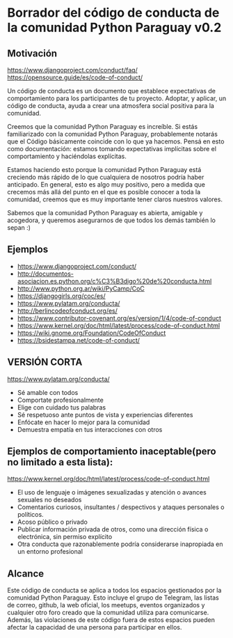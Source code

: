# Borrador del código de conducta de la comunidad Python Paraguay v0.2

## Motivación
https://www.djangoproject.com/conduct/faq/
https://opensource.guide/es/code-of-conduct/

Un código de conducta es un documento que establece expectativas de comportamiento para los participantes de tu proyecto. Adoptar, y aplicar, un código de conducta, ayuda a crear una atmosfera social positiva para la comunidad.

Creemos que la comunidad Python Paraguay es increíble. Si estás familiarizado con la comunidad Python Paraguay, probablemente notarás que el Código básicamente coincide con lo que ya hacemos. Pensá en esto como documentación: estamos tomando expectativas implícitas sobre el comportamiento y haciéndolas explícitas.

Estamos haciendo esto porque la comunidad Python Paraguay está creciendo más rápido de lo que cualquiera de nosotros podría haber anticipado. En general, esto es algo muy positivo, pero a medida que crecemos más allá del punto en el que es posible conocer a toda la comunidad, creemos que es muy importante tener claros nuestros valores.

Sabemos que la comunidad Python Paraguay es abierta, amigable y acogedora, y queremos asegurarnos de que todos los demás también lo sepan :) 

## Ejemplos
* https://www.djangoproject.com/conduct/
* http://documentos-asociacion.es.python.org/c%C3%B3digo%20de%20conducta.html
* http://www.python.org.ar/wiki/PyCamp/CoC
* https://djangogirls.org/coc/es/
* https://www.pylatam.org/conducta/
* http://berlincodeofconduct.org/es/
* https://www.contributor-covenant.org/es/version/1/4/code-of-conduct
* https://www.kernel.org/doc/html/latest/process/code-of-conduct.html
* https://wiki.gnome.org/Foundation/CodeOfConduct
* https://bsidestampa.net/code-of-conduct/

## VERSIÓN CORTA
 https://www.pylatam.org/conducta/

*    Sé amable con todos
*    Comportate profesionalmente
*    Elige con cuidado tus palabras
*    Sé respetuoso ante puntos de vista y experiencias diferentes
*    Enfócate en hacer lo mejor para la comunidad
*    Demuestra empatía en tus interacciones con otros


## Ejemplos de comportamiento inaceptable(pero no limitado a esta lista):
https://www.kernel.org/doc/html/latest/process/code-of-conduct.html
*    El uso de lenguaje o imágenes sexualizadas y atención o avances sexuales no deseados
*    Comentarios curiosos, insultantes / despectivos y ataques personales o políticos.
*    Acoso público o privado
*    Publicar información privada de otros, como una dirección física o electrónica, sin permiso explícito
*    Otra conducta que razonablemente podría considerarse inapropiada en un entorno profesional 


## Alcance
Este código de conducta se aplica a todos los espacios gestionados por la comunidad Python Paraguay.
Esto incluye el grupo de Telegram, las listas de correo, github, la web oficial, los meetups, eventos organizados y cualquier otro foro creado que la comunidad utiliza para comunicarse. Además, las violaciones de este código fuera de estos espacios pueden afectar la capacidad de una persona para participar en ellos.
